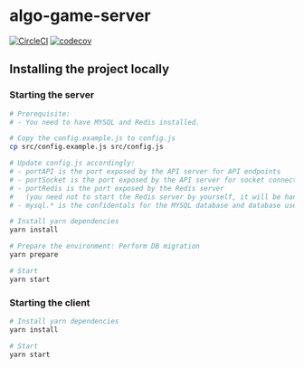 # algo-game-server

[![CircleCI](https://circleci.com/gh/samueltangz/algo-game-server.svg?style=svg)](https://circleci.com/gh/samueltangz/algo-game-server) [![codecov](https://codecov.io/gh/samueltangz/algo-game-server/branch/master/graph/badge.svg)](https://codecov.io/gh/samueltangz/algo-game-server)

## Installing the project locally

### Starting the server

```bash
# Prerequisite:
# - You need to have MYSQL and Redis installed.

# Copy the config.example.js to config.js
cp src/config.example.js src/config.js

# Update config.js accordingly:
# - portAPI is the port exposed by the API server for API endpoints
# - portSocket is the port exposed by the API server for socket connection
# - portRedis is the port exposed by the Redis server
#   (you need not to start the Redis server by yourself, it will be handled by the API server)
# - mysql.* is the confidentals for the MYSQL database and database used.

# Install yarn dependencies
yarn install

# Prepare the environment: Perform DB migration
yarn prepare

# Start
yarn start
```

### Starting the client

```bash
# Install yarn dependencies
yarn install

# Start
yarn start
```
